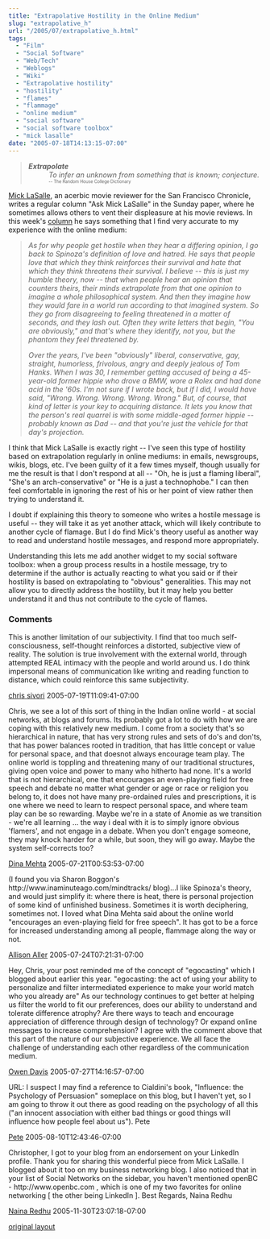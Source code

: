 ```yaml
---
title: "Extrapolative Hostility in the Online Medium"
slug: "extrapolative_h"
url: "/2005/07/extrapolative_h.html"
tags:
  - "Film"
  - "Social Software"
  - "Web/Tech"
  - "Weblogs"
  - "Wiki"
  - "Extrapolative hostility"
  - "hostility"
  - "flames"
  - "flammage"
  - "online medium"
  - "social software"
  - "social software toolbox"
  - "mick lasalle"
date: "2005-07-18T14:13:15-07:00"
---
```

<blockquote><dl><dt><em><strong>Extrapolate</strong></em></dt><dd><em>To infer an unknown from something that is known; conjecture.</em><span style="font-size: 0.6em;"><br />-- The Random House College Dictionary</span></dd></dl></blockquote>
<p><a href="mailto:mlasalle@sfchronicle.com">Mick LaSalle</a>, an acerbic movie reviewer for the San Francisco Chronicle, writes a regular column &quot;Ask Mick LaSalle&quot; in the Sunday paper, where he sometimes allows others to vent their displeasure at his movie reviews. In this week's <a href="http://sfgate.com/cgi-bin/article.cgi?f=/c/a/2005/07/17/PKGJNCETV81.DTL">column</a> he says something that I find very accurate to my experience with the online medium:</p>
<blockquote><p><em>As for why people get hostile when they hear a differing opinion, I go back to Spinoza's definition of love and hatred. He says that people love that which they think reinforces their survival and hate that which they think threatens their survival. I believe -- this is just my humble theory, now -- that when people hear an opinion that counters theirs, their minds extrapolate from that one opinion to imagine a whole philosophical system. And then they imagine how they would fare in a world run according to that imagined system. So they go from disagreeing to feeling threatened in a matter of seconds, and they lash out. Often they write letters that begin, &quot;You are obviously,&quot; and that's where they identify, not you, but the phantom they feel threatened by.</em></p>
<p><em>Over the years, I've been &quot;obviously&quot; liberal, conservative, gay, straight, humorless, frivolous, angry and deeply jealous of Tom Hanks. When I was 30, I remember getting accused of being a 45-year-old former hippie who drove a BMW, wore a Rolex and had done acid in the '60s. I'm not sure if I wrote back, but if I did, I would have said, &quot;Wrong. Wrong. Wrong. Wrong. Wrong.&quot; But, of course, that kind of letter is your key to acquiring distance. It lets you know that the person's real quarrel is with some middle-aged former hippie -- probably known as Dad -- and that you're just the vehicle for that day's projection.</em></p></blockquote>
<p>I think that Mick LaSalle is exactly right -- I've seen this type of hostility based on extrapolation regularly in online mediums: in emails, newsgroups, wikis, blogs, etc. I've been guilty of it a few times myself, though usually for me the result is that I don't respond at all -- &quot;Oh, he is just a flaming liberal&quot;, &quot;She's an arch-conservative&quot; or &quot;He is a just a technophobe.&quot; I can then feel comfortable in ignoring the rest of his or her point of view rather then trying to understand it.</p>
<p>I doubt if explaining this theory to someone who writes a hostile message is useful -- they will take it as yet another attack, which will likely contribute to another cycle of flamage. But I do find Mick's theory useful as another way to read and understand hostile messages, and respond more appropriately.</p>
<p>Understanding this lets me add another widget to my social software toolbox: when a group process results in a hostile message, try to determine if the author is actually reacting to what you said or if their hostility is based on extrapolating to &quot;obvious&quot; generalities. This may not allow you to directly address the hostility, but it may help you better understand it and thus not contribute to the cycle of flames.</p>
<footer><h3>Comments</h3>
<div class="u-comment h-cite">
<p class="p-content p-name">This is another limitation of our subjectivity.
I find that too much self-consciousness, self-thought reinforces a distorted, subjective view of reality. The solution is true involvement with the external world, through attempted REAL intimacy with the people and world around us. I do think impersonal means of communication like writing and reading function to distance, which could reinforce this same subjectivity.
</p>
<a class="u-author h-card" href="http://www.letterneversent.com">chris sivori</a>
<time class="dt-published" datetime="2005-07-19T11:09:41-07:00">2005-07-19T11:09:41-07:00</time>
</div>
<div class="u-comment h-cite">
<p class="p-content p-name">Chris, we see a lot of this sort of thing in the Indian online world - at social networks, at blogs and forums.  Its probably got a lot to do with how we are coping with this relatively new medium.  I come from a society that's so hierarchical in nature, that has very strong rules and sets of do's and don'ts, that has power balances rooted in tradition, that has little concept or value for personal space, and that doesnot always encourage team play.
The online world is toppling and threatening many of our traditional structures, giving open voice and power to many who hitherto had none.  It's a world that is not hierarchical, one that encourages an even-playing field for free speech and debate no matter what gender or age or race or religion you belong to, it does not have many pre-ordained rules and prescriptions, it is one where we need to learn to respect personal space, and where team play can be so rewarding.
Maybe we're in a state of Anomie as we transition - we're all learning ... the way i deal with it is to simply ignore obvious 'flamers', and not engage in a debate.  When you don't engage someone, they may knock harder for a while, but soon, they will go away.  Maybe the system self-corrects too?
</p>
<a class="u-author h-card" href="http://dinamehta.com/">Dina Mehta</a>
<time class="dt-published" datetime="2005-07-21T00:53:53-07:00">2005-07-21T00:53:53-07:00</time>
</div>
<div class="u-comment h-cite">
<p class="p-content p-name">(I found you via Sharon Boggon's http://www.inaminuteago.com/mindtracks/ blog)...I like Spinoza's theory, and would just simplify it:  where there is heat, there is personal projection of some kind of unfinished business.  Sometimes it is worth deciphering, sometimes not.
I loved what Dina Mehta said about the online world "encourages an even-playing field for free speech".  It has got to be a force for increased understanding among all people, flammage along the way or not.
</p>
<a class="u-author h-card" href="http://www.allisonaller.com">Allison Aller</a>
<time class="dt-published" datetime="2005-07-24T07:21:31-07:00">2005-07-24T07:21:31-07:00</time>
</div>
<div class="u-comment h-cite">
<p class="p-content p-name">Hey, Chris, your post reminded me of the concept of "egocasting" which I blogged about earlier this year.
"egocasting: the act of using your ability to personalize and filter intermediated experience to make your world match who you already are"
As our technology continues to get better at helping us filter the world to fit our preferences, does our ability to understand and tolerate difference atrophy?
Are there ways to teach and encourage appreciation of difference through design of technology?  Or expand online messages to increase comprehension?
I agree with the comment above that this part of the nature of our subjective experience.  We all face the challenge of understanding each other regardless of the communication medium.
</p>
<a class="u-author h-card" href="http://blog.whatbox.biz/?p=3">Owen Davis</a>
<time class="dt-published" datetime="2005-07-27T14:16:57-07:00">2005-07-27T14:16:57-07:00</time>
</div>
<div class="u-comment h-cite">
<p class="p-content p-name">URL:
I suspect I may find a reference to Cialdini's book, "Influence: the Psychology of Persuasion" someplace on this blog, but I haven't yet, so I am going to throw it out there as good reading on the psychology of all this ("an innocent association with either bad things or good things will influence how people feel about us").
Pete
</p>
<a class="u-author h-card" href="#">Pete</a>
<time class="dt-published" datetime="2005-08-10T12:43:46-07:00">2005-08-10T12:43:46-07:00</time>
</div>
<div class="u-comment h-cite">
<p class="p-content p-name">Christopher,
I got to your blog from an endorsement on your LinkedIn profile. Thank you for sharing this wonderful piece from Mick LaSalle. I blogged about it too on my business networking blog.
I also noticed that in your list of Social Networks on the sidebar, you haven't mentioned openBC - http://www.openbc.com , which is one of my two favorites for online networking [ the other being LinkedIn ].
Best Regards,
Naina Redhu
</p>
<a class="u-author h-card" href="http://www.aside.in/blog/networking">Naina Redhu</a>
<time class="dt-published" datetime="2005-11-30T23:07:18-07:00">2005-11-30T23:07:18-07:00</time>
</div>
</footer>
<p class="previous"><a href="/previous/2005/07/extrapolative_h.html" rel="syndication nofollow" class="u-syndication" >original layout</a></p>
